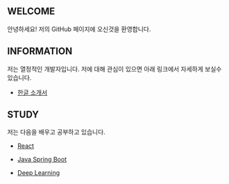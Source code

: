 ## WELCOME

안녕하세요!
저의 GitHub 페이지에 오신것을 환영합니다.

## INFORMATION

저는 열정적인 개발자입니다. 
저에 대해 관심이 있으면 아래 링크에서 자세하게 보실수 있습니다. 


- [한글 소개서](https://flyingmt.github.io/devportfolio/)

## STUDY

저는 다음을 배우고 공부하고 있습니다. 

- [React](https://github.com/flyingmt/flyingmt.github.io/blob/master/study/react.md)
- [Java Spring Boot](https://github.com/flyingmt/flyingmt.github.io/blob/master/study/java-spring-boot.md)

- [Deep Learning](https://github.com/flyingmt/flyingmt.github.io/blob/master/study/deep-learning.md)

